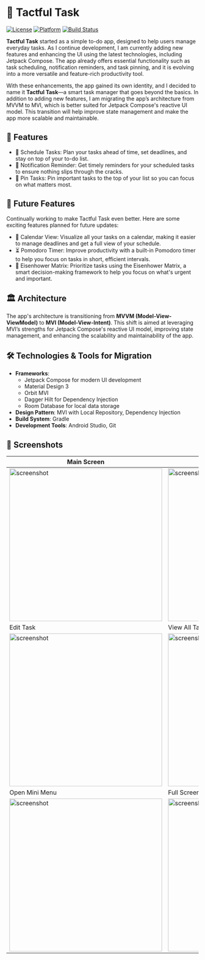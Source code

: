 # 📱 **Tactful Task**

[![License](https://img.shields.io/badge/License-MIT-blue.svg)](LICENSE) [![Platform](https://img.shields.io/badge/platform-Android-green.svg)](https://developer.android.com) [![Build Status](https://img.shields.io/badge/build-passing-brightgreen.svg)]()

**Tactful Task** started as a simple to-do app, designed to help users manage everyday tasks. As I continue development, I am currently adding new features and enhancing the UI using the latest technologies, including Jetpack Compose. The app already offers essential functionality such as task scheduling, notification reminders, and task pinning, and it is evolving into a more versatile and feature-rich productivity tool.

With these enhancements, the app gained its own identity, and I decided to name it **Tactful Task**—a smart task manager that goes beyond the basics. In addition to adding new features, I am migrating the app’s architecture from MVVM to MVI, which is better suited for Jetpack Compose's reactive UI model. This transition will help improve state management and make the app more scalable and maintainable.

## 🎯 **Features**

- 📅 Schedule Tasks: Plan your tasks ahead of time, set deadlines, and stay on top of your to-do list.
- 🔔 Notification Reminder: Get timely reminders for your scheduled tasks to ensure nothing slips through the cracks.
- 📌 Pin Tasks: Pin important tasks to the top of your list so you can focus on what matters most.

## 🚀 **Future Features**
Continually working to make Tactful Task even better. Here are some exciting features planned for future updates:

- 📅 Calendar View: Visualize all your tasks on a calendar, making it easier to manage deadlines and get a full view of your schedule.
- ⏳ Pomodoro Timer: Improve productivity with a built-in Pomodoro timer to help you focus on tasks in short, efficient intervals.
- 🧠 Eisenhower Matrix: Prioritize tasks using the Eisenhower Matrix, a smart decision-making framework to help you focus on what's urgent and important.

## 🏛️ **Architecture**

The app's architecture is transitioning from **MVVM (Model-View-ViewModel)** to **MVI (Model-View-Intent)**. This shift is aimed at leveraging MVI’s strengths for Jetpack Compose's reactive UI model, improving state management, and enhancing the scalability and maintainability of the app.

## 🛠️ **Technologies & Tools for Migration**

- **Frameworks**:
  - Jetpack Compose for modern UI development
  - Material Design 3
  - Orbit MVI
  - Dagger Hilt for Dependency Injection
  - Room Database for local data storage
- **Design Pattern**: MVI with Local Repository, Dependency Injection
- **Build System**: Gradle
- **Development Tools**: Android Studio, Git

## 🎨 **Screenshots**

| Main Screen       | Add New Task       | Set Schedule    | Set Reminder       |
| ----------------- | -------------------- | ------------------ | ------------------ |
| <img src="https://github.com/leomarkpaway/Todo-App/blob/master/screenshots/empty%20state.png" alt="screenshot" height="400"/> | <img src="https://github.com/leomarkpaway/Todo-App/blob/master/screenshots/new%20task.png" alt="screenshot" height="400"/> | <img src="https://github.com/leomarkpaway/Todo-App/blob/master/screenshots/set%20date%20and%20time.png" alt="screenshot" height="400"/> | <img src="https://github.com/leomarkpaway/Todo-App/blob/master/screenshots/set%20reminder.png" alt="screenshot" height="400"/> |
 Edit Task            | View All Task | On Search          | View Completed Task   |
|  <img src="https://github.com/leomarkpaway/Todo-App/blob/master/screenshots/edit%20task.png" alt="screenshot" height="400"/> | <img src="https://github.com/leomarkpaway/Todo-App/blob/master/screenshots/all%20task.png" alt="screenshot" height="400"/> | <img src="https://github.com/leomarkpaway/Todo-App/blob/master/screenshots/on%20search%20state.png" alt="screenshot" height="400"/> | <img src="https://github.com/leomarkpaway/Todo-App/blob/master/screenshots/view%20completed%20task.png" alt="screenshot" height="400"/> |
|  Open Mini Menu |Full Screen Task |
|  <img src="https://github.com/leomarkpaway/Todo-App/blob/master/screenshots/show%20mini%20menu.png" alt="screenshot" height="400"/> | <img src="https://github.com/leomarkpaway/Todo-App/blob/master/screenshots/full%20screen%20task%20detail.png" alt="screenshot" height="400"/> |  |  |
